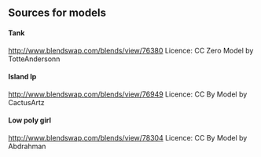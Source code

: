 ## Sources for models

#### Tank

http://www.blendswap.com/blends/view/76380
Licence: CC Zero
Model by TotteAndersonn

#### Island lp

http://www.blendswap.com/blends/view/76949
Licence: CC By
Model by CactusArtz

#### Low poly girl

http://www.blendswap.com/blends/view/78304
Licence: CC By
Model by Abdrahman